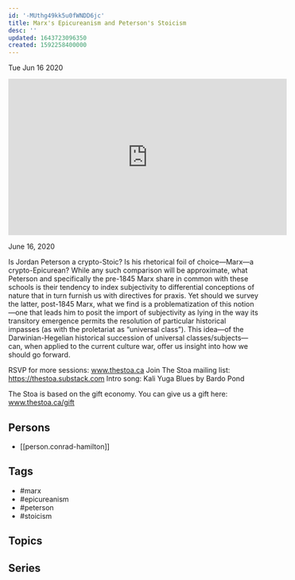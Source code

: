 ```yaml
---
id: '-MUthg49kk5u0fWNDD6jc'
title: Marx's Epicureanism and Peterson's Stoicism
desc: ''
updated: 1643723096350
created: 1592258400000
---
```





Tue Jun 16 2020

<iframe width="560" height="315" src="https://www.youtube.com/embed/mVAgJcwMm58" title="Marx's Epicureanism and Peterson's Stoicism w/ Conrad Hamilton" frameborder="0" allow="accelerometer; autoplay; clipboard-write; encrypted-media; gyroscope; picture-in-picture" allowfullscreen ></iframe>

June 16, 2020

Is Jordan Peterson a crypto-Stoic? Is his rhetorical foil of choice—Marx—a crypto-Epicurean? While any such comparison will be approximate, what Peterson and specifically the pre-1845 Marx share in common with these schools is their tendency to index subjectivity to differential conceptions of nature that in turn furnish us with directives for praxis. Yet should we survey the latter, post-1845 Marx, what we find is a problematization of this notion—one that leads him to posit the import of subjectivity as lying in the way its transitory emergence permits the resolution of particular historical impasses (as with the proletariat as “universal class”). This idea—of the Darwinian-Hegelian historical succession of universal classes/subjects—can, when applied to the current culture war, offer us insight into how we should go forward.

RSVP for more sessions: www.thestoa.ca
Join The Stoa mailing list: https://thestoa.substack.com
Intro song: Kali Yuga Blues by Bardo Pond

The Stoa is based on the gift economy. You can give us a gift here: www.thestoa.ca/gift

## Persons

- [[person.conrad-hamilton]]

## Tags

- #marx
- #epicureanism
- #peterson
- #stoicism

## Topics



## Series



